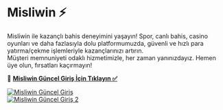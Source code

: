 # Misliwin ⚡️  

Misliwin ile kazançlı bahis deneyimini yaşayın! Spor, canlı bahis, casino oyunları ve daha fazlasıyla dolu platformumuzda, güvenli ve hızlı para yatırma/çekme işlemleriyle kazançlarınızı artırın.  
Müşteri memnuniyeti odaklı hizmetimizle, her zaman yanınızdayız. Hemen üye olun, fırsatları kaçırmayın!  

🔗 **[Misliwin Güncel Giriş İçin Tıklayın ✅](https://heylink.me/bonussitelerii/)**  

[![Misliwin Güncel Giriş](https://i.ibb.co/YjtLwQ8/cats.jpg)](https://heylink.me/bonussitelerii/)  
[![Misliwin Güncel Giriş 2](https://i.ibb.co/VHdrjnQ/df.jpg)](https://heylink.me/bonussitelerii/)  
